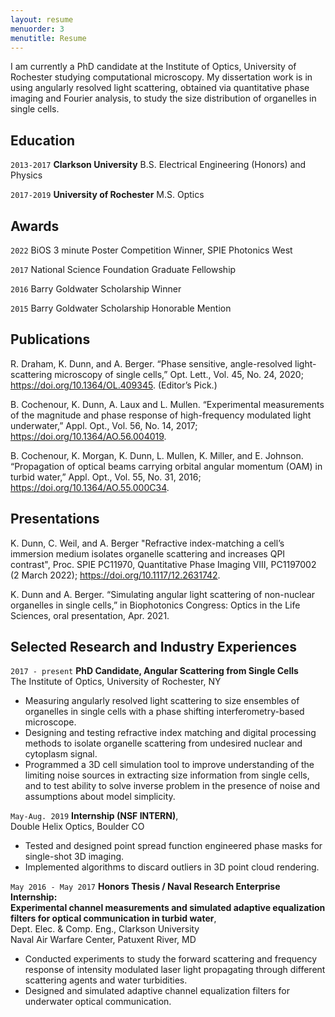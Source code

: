 ```yaml
---
layout: resume
menuorder: 3
menutitle: Resume
---
```

I am currently a PhD candidate at the Institute of Optics, University of Rochester studying computational microscopy. My dissertation work is in using angularly resolved light scattering, obtained via quantitative phase imaging and Fourier analysis, to study the size distribution of organelles in single cells.

## Education

`2013-2017`
__Clarkson University__
B.S. Electrical Engineering (Honors) and Physics

`2017-2019`
__University of Rochester__
M.S. Optics

## Awards

`2022`
BiOS 3 minute Poster Competition Winner, SPIE Photonics West

`2017`
National Science Foundation Graduate Fellowship

`2016`
Barry Goldwater Scholarship Winner

`2015`
Barry Goldwater Scholarship Honorable Mention


## Publications

<!-- A list is also available [online](https://scholar.google.co.uk/citations?user=LTOTl0YAAAAJ) -->

R. Draham, K. Dunn, and A. Berger. “Phase sensitive, angle-resolved light-scattering microscopy of single cells,”
Opt. Lett., Vol. 45, No. 24, 2020; <https://doi.org/10.1364/OL.409345>. (Editor’s Pick.)

B. Cochenour, K. Dunn, A. Laux and L. Mullen. “Experimental measurements of the magnitude and phase
response of high-frequency modulated light underwater,” Appl. Opt., Vol. 56, No. 14, 2017; <https://doi.org/10.1364/AO.56.004019>.

B. Cochenour, K. Morgan, K. Dunn, L. Mullen, K. Miller, and E. Johnson. “Propagation of optical beams carrying
orbital angular momentum (OAM) in turbid water,” Appl. Opt., Vol. 55, No. 31, 2016; <https://doi.org/10.1364/AO.55.000C34>.

## Presentations

K. Dunn, C. Weil, and A. Berger "Refractive index-matching a cell’s immersion medium isolates organelle scattering and increases QPI contrast", Proc. SPIE PC11970, Quantitative Phase Imaging VIII, PC1197002 (2 March 2022); <https://doi.org/10.1117/12.2631742>.

K. Dunn and A. Berger. “Simulating angular light scattering of non-nuclear organelles in single cells,” in
Biophotonics Congress: Optics in the Life Sciences, oral presentation, Apr. 2021.

## Selected Research and Industry Experiences

`2017 - present`
__PhD Candidate, Angular Scattering from Single Cells__  
The Institute of Optics, University of Rochester, NY <br>
- Measuring angularly resolved light scattering to size ensembles of organelles in single cells with a phase shifting
interferometry-based microscope.
- Designing and testing refractive index matching and digital processing methods to isolate organelle scattering
from undesired nuclear and cytoplasm signal.
- Programmed a 3D cell simulation tool to improve understanding of the limiting noise sources in extracting size
information from single cells, and to test ability to solve inverse problem in the presence of noise and
assumptions about model simplicity.

`May-Aug. 2019`
__Internship (NSF INTERN)__,  
Double Helix Optics, Boulder CO  
- Tested and designed point spread function engineered phase masks for single-shot 3D imaging.
- Implemented algorithms to discard outliers in 3D point cloud rendering.

`May 2016 - May 2017`
__Honors Thesis / Naval Research Enterprise Internship:  
Experimental channel measurements and simulated adaptive equalization filters for optical communication in turbid water__,  
Dept. Elec. & Comp. Eng., Clarkson University  
Naval Air Warfare Center, Patuxent River, MD
- Conducted experiments to study the forward scattering and frequency response of intensity modulated laser light
propagating through different scattering agents and water turbidities.
- Designed and simulated adaptive channel equalization filters for underwater optical communication.


<!-- ### Footer

Last updated: April 2022 -->


